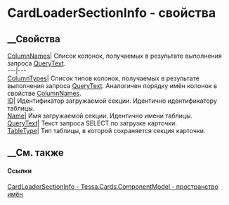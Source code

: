# CardLoaderSectionInfo - свойства
##  __Свойства
[ColumnNames](P_Tessa_Cards_ComponentModel_CardLoaderSectionInfo_ColumnNames.htm)|
Список колонок, получаемых в результате выполнения запроса
[QueryText](P_Tessa_Cards_ComponentModel_CardLoaderSectionInfo_QueryText.htm).  
---|---  
[ColumnTypes](P_Tessa_Cards_ComponentModel_CardLoaderSectionInfo_ColumnTypes.htm)|
Список типов колонок, получаемых в результате выполнения запроса
[QueryText](P_Tessa_Cards_ComponentModel_CardLoaderSectionInfo_QueryText.htm).
Аналогичен порядку имён колонок в свойстве
[ColumnNames](P_Tessa_Cards_ComponentModel_CardLoaderSectionInfo_ColumnNames.htm).  
[ID](P_Tessa_Cards_ComponentModel_CardLoaderSectionInfo_ID.htm)|
Идентификатор загружаемой секции. Идентично идентификатору таблицы.  
[Name](P_Tessa_Cards_ComponentModel_CardLoaderSectionInfo_Name.htm)|  Имя
загружаемой секции. Идентично имени таблицы.  
[QueryText](P_Tessa_Cards_ComponentModel_CardLoaderSectionInfo_QueryText.htm)|
Текст запроса SELECT по загрузке карточки.  
[TableType](P_Tessa_Cards_ComponentModel_CardLoaderSectionInfo_TableType.htm)|
Тип таблицы, в которой сохраняется секция карточки.  
## __См. также
#### Ссылки
[CardLoaderSectionInfo -
](T_Tessa_Cards_ComponentModel_CardLoaderSectionInfo.htm)
[Tessa.Cards.ComponentModel - пространство
имён](N_Tessa_Cards_ComponentModel.htm)
